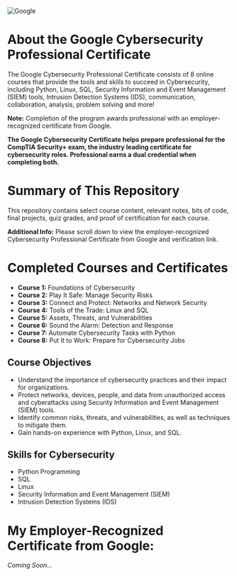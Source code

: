 ![Google](https://github.com/KailaniBailey/Google-Cybersecurity-Professional-Certificate/assets/158431578/73686082-34c8-4c6e-9591-bb93fbaad7cb)
# About the Google Cybersecurity Professional Certificate
The Google Cybersecurity Professional Certificate consists of 8 online courses that provide the tools and skills to succeed in Cybersecurity, including Python, Linux, SQL, Security Information and Event Management (SIEM) tools, Intrusion Detection Systems (IDS), communication, collaboration, analysis, problem solving and more!

**Note:** Completion of the program awards professional with an employer-recognized certificate from Google.

**The Google Cybersecurity Certificate helps prepare professional for the CompTIA Security+ exam, the industry leading certificate for cybersecurity roles. Professional earns a dual credential when completing both.**

# Summary of This Repository
This repository contains select course content, relevant notes, bits of code, final projects, quiz grades, and proof of certification for each course.

**Additional Info:** Please scroll down to view the employer-recognized Cybersecurity Professional Certificate from Google and verification link.

# Completed Courses and Certificates
- **Course 1:** Foundations of Cybersecurity
- **Course 2:** Play It Safe: Manage Security Risks
- **Course 3:** Connect and Protect: Networks and Network Security
- **Course 4:** Tools of the Trade: Linux and SQL
- **Course 5:** Assets, Threats, and Vulnerabilities
- **Course 6:** Sound the Alarm: Detection and Response
- **Course 7:** Automate Cybersecurity Tasks with Python
- **Course 8:** Put It to Work: Prepare for Cybersecurity Jobs

## Course Objectives
- Understand the importance of cybersecurity practices and their impact for organizations.
- Protect networks, devices, people, and data from unauthorized access and cyberattacks using Security Information and Event Management (SIEM) tools.
- Identify common risks, threats, and vulnerabilities, as well as techniques to mitigate them.
- Gain hands-on experience with Python, Linux, and SQL.
## Skills for Cybersecurity
- Python Programming
- SQL
- Linux
- Security Information and Event Management (SIEM)
- Intrusion Detection Systems (IDS)

# My Employer-Recognized Certificate from Google:
*Coming Soon...*
